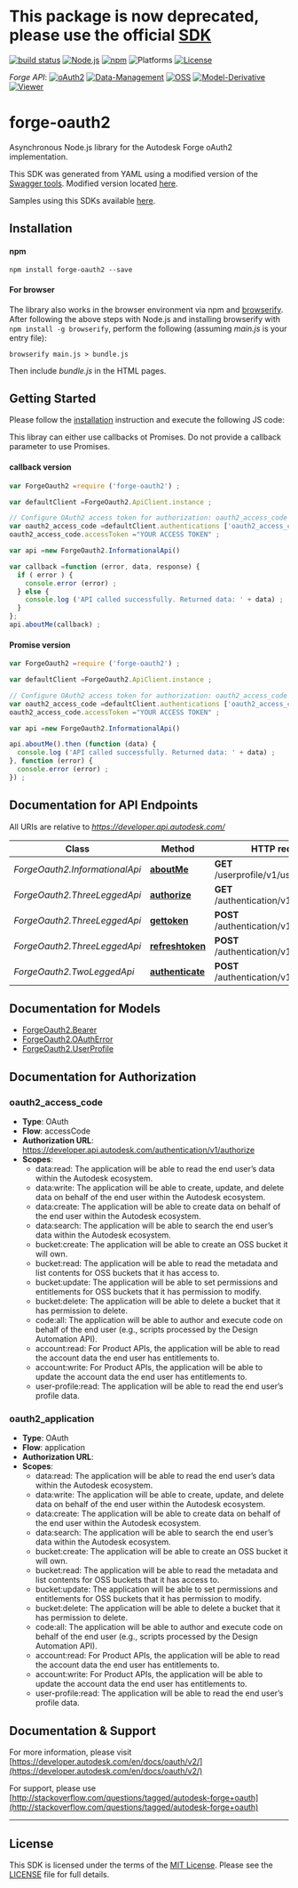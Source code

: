 
# This package is now deprecated, please use the official [SDK](https://www.npmjs.com/package/forge-apis)

[![build status](https://api.travis-ci.org/cyrillef/models.autodesk.io.png)](https://travis-ci.org/cyrillef/models.autodesk.io)
[![Node.js](https://img.shields.io/badge/Node.js-5.11.1-blue.svg)](https://nodejs.org/)
[![npm](https://img.shields.io/badge/npm-3.9.3-blue.svg)](https://www.npmjs.com/)
![Platforms](https://img.shields.io/badge/platform-windows%20%7C%20osx%20%7C%20linux-lightgray.svg)
[![License](http://img.shields.io/:license-mit-blue.svg)](http://opensource.org/licenses/MIT)

*Forge API*:
[![oAuth2](https://img.shields.io/badge/oAuth2-v1-green.svg)](http://developer-autodesk.github.io/)
[![Data-Management](https://img.shields.io/badge/Data%20Management-v2-green.svg)](http://developer-autodesk.github.io/)
[![OSS](https://img.shields.io/badge/OSS-v2-green.svg)](http://developer-autodesk.github.io/)
[![Model-Derivative](https://img.shields.io/badge/Model%20Derivative-v2-green.svg)](http://developer-autodesk.github.io/)
[![Viewer](https://img.shields.io/badge/Forge%20Viewer-v2.10-green.svg)](http://developer-autodesk.github.io/)


# forge-oauth2
Asynchronous Node.js library for the Autodesk Forge oAuth2 implementation.

This SDK was generated from YAML using a modified version of the [Swagger tools](https://github.com/swagger-api/).
Modified version located [here](https://github.com/cyrillef/swagger-codegen).

Samples using this SDKs available [here](https://github.com/Autodesk-Forge).


## Installation

#### npm
```shell
npm install forge-oauth2 --save
```

#### For browser
The library also works in the browser environment via npm and [browserify](http://browserify.org/). After following
the above steps with Node.js and installing browserify with `npm install -g browserify`,
perform the following (assuming *main.js* is your entry file):

```shell
browserify main.js > bundle.js
```

Then include *bundle.js* in the HTML pages.


## Getting Started
Please follow the [installation](#installation) instruction and execute the following JS code:

This libray can either use callbacks ot Promises. Do not provide a callback parameter to use Promises.

#### callback version
```javascript
var ForgeOauth2 =require ('forge-oauth2') ;

var defaultClient =ForgeOauth2.ApiClient.instance ;

// Configure OAuth2 access token for authorization: oauth2_access_code
var oauth2_access_code =defaultClient.authentications ['oauth2_access_code'] ;
oauth2_access_code.accessToken ="YOUR ACCESS TOKEN" ;

var api =new ForgeOauth2.InformationalApi()

var callback =function (error, data, response) {
  if ( error ) {
    console.error (error) ;
  } else {
    console.log ('API called successfully. Returned data: ' + data) ;
  }
};
api.aboutMe(callback) ;

```

#### Promise version
```javascript
var ForgeOauth2 =require ('forge-oauth2') ;

var defaultClient =ForgeOauth2.ApiClient.instance ;

// Configure OAuth2 access token for authorization: oauth2_access_code
var oauth2_access_code =defaultClient.authentications ['oauth2_access_code'] ;
oauth2_access_code.accessToken ="YOUR ACCESS TOKEN" ;

var api =new ForgeOauth2.InformationalApi()

api.aboutMe().then (function (data) {
  console.log ('API called successfully. Returned data: ' + data) ;
}, function (error) {
  console.error (error) ;
}) ;

```


## Documentation for API Endpoints

All URIs are relative to *https://developer.api.autodesk.com/*

Class | Method | HTTP request | Description
------------ | ------------- | ------------- | -------------
*ForgeOauth2.InformationalApi* | [**aboutMe**](docs/InformationalApi.md#aboutMe) | **GET** /userprofile/v1/users/@me | GET users/@me
*ForgeOauth2.ThreeLeggedApi* | [**authorize**](docs/ThreeLeggedApi.md#authorize) | **GET** /authentication/v1/authorize | GET authorize
*ForgeOauth2.ThreeLeggedApi* | [**gettoken**](docs/ThreeLeggedApi.md#gettoken) | **POST** /authentication/v1/gettoken | POST gettoken
*ForgeOauth2.ThreeLeggedApi* | [**refreshtoken**](docs/ThreeLeggedApi.md#refreshtoken) | **POST** /authentication/v1/refreshtoken | POST refreshtoken
*ForgeOauth2.TwoLeggedApi* | [**authenticate**](docs/TwoLeggedApi.md#authenticate) | **POST** /authentication/v1/authenticate | POST authenticate



## Documentation for Models

 - [ForgeOauth2.Bearer](docs/Bearer.md)
 - [ForgeOauth2.OAuthError](docs/OAuthError.md)
 - [ForgeOauth2.UserProfile](docs/UserProfile.md)



## Documentation for Authorization


### oauth2_access_code

- **Type**: OAuth
- **Flow**: accessCode
- **Authorization URL**: https://developer.api.autodesk.com/authentication/v1/authorize
- **Scopes**: 
  - data:read: The application will be able to read the end user’s data within the Autodesk ecosystem.
  - data:write: The application will be able to create, update, and delete data on behalf of the end user within the Autodesk ecosystem.
  - data:create: The application will be able to create data on behalf of the end user within the Autodesk ecosystem.
  - data:search: The application will be able to search the end user’s data within the Autodesk ecosystem.
  - bucket:create: The application will be able to create an OSS bucket it will own.
  - bucket:read: The application will be able to read the metadata and list contents for OSS buckets that it has access to.
  - bucket:update: The application will be able to set permissions and entitlements for OSS buckets that it has permission to modify.
  - bucket:delete: The application will be able to delete a bucket that it has permission to delete.
  - code:all: The application will be able to author and execute code on behalf of the end user (e.g., scripts processed by the Design Automation API).
  - account:read: For Product APIs, the application will be able to read the account data the end user has entitlements to.
  - account:write: For Product APIs, the application will be able to update the account data the end user has entitlements to.
  - user-profile:read: The application will be able to read the end user’s profile data.

### oauth2_application

- **Type**: OAuth
- **Flow**: application
- **Authorization URL**: 
- **Scopes**: 
  - data:read: The application will be able to read the end user’s data within the Autodesk ecosystem.
  - data:write: The application will be able to create, update, and delete data on behalf of the end user within the Autodesk ecosystem.
  - data:create: The application will be able to create data on behalf of the end user within the Autodesk ecosystem.
  - data:search: The application will be able to search the end user’s data within the Autodesk ecosystem.
  - bucket:create: The application will be able to create an OSS bucket it will own.
  - bucket:read: The application will be able to read the metadata and list contents for OSS buckets that it has access to.
  - bucket:update: The application will be able to set permissions and entitlements for OSS buckets that it has permission to modify.
  - bucket:delete: The application will be able to delete a bucket that it has permission to delete.
  - code:all: The application will be able to author and execute code on behalf of the end user (e.g., scripts processed by the Design Automation API).
  - account:read: For Product APIs, the application will be able to read the account data the end user has entitlements to.
  - account:write: For Product APIs, the application will be able to update the account data the end user has entitlements to.
  - user-profile:read: The application will be able to read the end user’s profile data.



## Documentation & Support
For more information, please visit [https://developer.autodesk.com/en/docs/oauth/v2/](https://developer.autodesk.com/en/docs/oauth/v2/)

For support, please use [http://stackoverflow.com/questions/tagged/autodesk-forge+oauth](http://stackoverflow.com/questions/tagged/autodesk-forge+oauth)

--------

## License

This SDK is licensed under the terms of the [MIT License](http://opensource.org/licenses/MIT). Please see the [LICENSE](LICENSE) file for full details.


